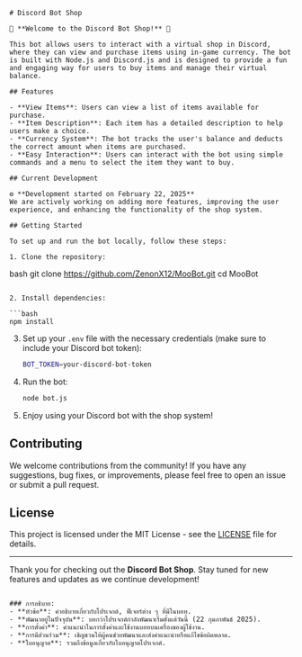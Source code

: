 ```
# Discord Bot Shop

🎉 **Welcome to the Discord Bot Shop!** 🎉

This bot allows users to interact with a virtual shop in Discord, where they can view and purchase items using in-game currency. The bot is built with Node.js and Discord.js and is designed to provide a fun and engaging way for users to buy items and manage their virtual balance.

## Features

- **View Items**: Users can view a list of items available for purchase.
- **Item Description**: Each item has a detailed description to help users make a choice.
- **Currency System**: The bot tracks the user's balance and deducts the correct amount when items are purchased.
- **Easy Interaction**: Users can interact with the bot using simple commands and a menu to select the item they want to buy.
  
## Current Development

⚙️ **Development started on February 22, 2025**  
We are actively working on adding more features, improving the user experience, and enhancing the functionality of the shop system.

## Getting Started

To set up and run the bot locally, follow these steps:

1. Clone the repository:

   ```
   bash
   git clone https://github.com/ZenonX12/MooBot.git
   cd MooBot
   ```

2. Install dependencies:

   ```bash
   npm install
   ```

3. Set up your `.env` file with the necessary credentials (make sure to include your Discord bot token):

   ```bash
   BOT_TOKEN=your-discord-bot-token
   ```

4. Run the bot:

   ```bash
   node bot.js
   ```

5. Enjoy using your Discord bot with the shop system!

## Contributing

We welcome contributions from the community! If you have any suggestions, bug fixes, or improvements, please feel free to open an issue or submit a pull request.

## License

This project is licensed under the MIT License - see the [LICENSE](LICENSE) file for details.

---

Thank you for checking out the **Discord Bot Shop**. Stay tuned for new features and updates as we continue development!

```

### การอธิบาย:
- **หัวข้อ**: คำอธิบายเกี่ยวกับโปรเจกต์, ฟีเจอร์ต่าง ๆ ที่มีในบอท.
- **พัฒนาอยู่ในปัจจุบัน**: บอกว่าโปรเจกต์กำลังพัฒนาเริ่มตั้งแต่วันนี้ (22 กุมภาพันธ์ 2025).
- **การตั้งค่า**: คำแนะนำในการตั้งค่าและใช้งานบอทบนเครื่องของผู้ใช้งาน.
- **การมีส่วนร่วม**: เชิญชวนให้ผู้คนช่วยพัฒนาและส่งคำแนะนำหรือแก้ไขข้อผิดพลาด.
- **ใบอนุญาต**: รวมถึงข้อมูลเกี่ยวกับใบอนุญาตโปรเจกต์.


```
